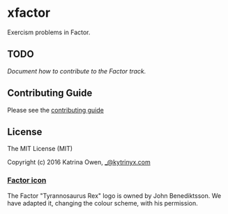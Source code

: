 # xfactor

Exercism problems in Factor.

## TODO

_Document how to contribute to the Factor track._

## Contributing Guide

Please see the [contributing guide](https://github.com/exercism/x-api/blob/master/CONTRIBUTING.md#the-exercise-data)

## License

The MIT License (MIT)

Copyright (c) 2016 Katrina Owen, _@kytrinyx.com

### [Factor icon](https://github.com/exercism/xfactor/tree/master/img/icon.png)

The Factor "Tyrannosaurus Rex" logo is owned by John Benediktsson. We have adapted it, changing the colour scheme, with his permission.
